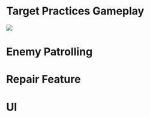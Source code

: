 # Target Practices Gameplay
![]([https://github.com/JoshuaBoyceHyland/3rdPersonUnity/blob/main/Gifs/Player.gif](https://github.com/ITCGamesProg2/labs22-Joshua-BoyceHyland/blob/main/Gifs/Repair%20feature.gif))

# Enemy Patrolling
# Repair Feature
# UI
